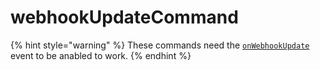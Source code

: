 # webhookUpdateCommand

{% hint style="warning" %}
These commands need the [`onWebhookUpdate`](../guides/client-events.md) event to be anabled to work.
{% endhint %}



